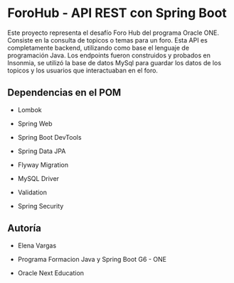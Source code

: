<h1>ForoHub - API REST con Spring Boot</h1>
Este proyecto representa el desafío Foro Hub del programa Oracle ONE. Consiste en la consulta de topicos o temas para un foro. 
Esta API es completamente backend, utilizando como base el lenguaje de programación Java.
Los endpoints fueron construidos y probados en Insonmia, se utilizó la base de datos MySql para guardar los datos de los topicos y los usuarios que interactuaban en el foro.

## Dependencias en el POM ##

* Lombok

* Spring Web
  
* Spring Boot DevTools
  
* Spring Data JPA
  
* Flyway Migration
  
* MySQL Driver
  
* Validation
  
* Spring Security
          
## Autoría ##

* Elena Vargas
  
* Programa Formacion Java y Spring Boot G6 - ONE
  
* Oracle Next Education
